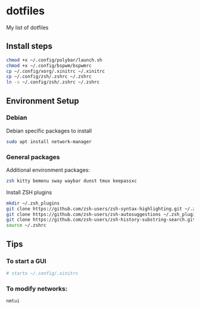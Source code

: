# dotfiles 

My list of dotfiles 

## Install steps

```sh
chmod +x ~/.config/polybar/launch.sh
chmod +x ~/.config/bspwm/bspwmrc
cp ~/.config/xorg/.xinitrc ~/.xinitrc
cp ~/.config/zsh/.zshrc ~/.zshrc
ln -s ~/.config/zsh/.zshrc ~/.zshrc
```
## Environment Setup

### Debian 

Debian specific packages to install


```sh
sudo apt install network-manager

```

### General packages

Additional environment packages:

```sh
zsh kitty bemenu sway waybar dunst tmux keepassxc 
```

Install ZSH plugins

```sh
mkdir ~/.zsh_plugins
git clone https://github.com/zsh-users/zsh-syntax-highlighting.git ~/.zsh_plugins/zsh-syntax-highlighting
git clone https://github.com/zsh-users/zsh-autosuggestions ~/.zsh_plugins/zsh-autosuggestions
git clone https://github.com/zsh-users/zsh-history-substring-search.git ~/.zsh_plugins/zsh-history-substring-search
source ~/.zshrc
```


## Tips

### To start a GUI

```sh
# startx ~/.config/.xinitrc
```

### To modify networks:

```sh
nmtui
```

